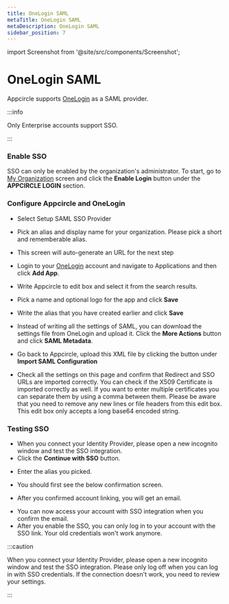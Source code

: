 ```yaml
---
title: OneLogin SAML
metaTitle: OneLogin SAML
metaDescription: OneLogin SAML
sidebar_position: 7
---
```


import Screenshot from '@site/src/components/Screenshot';

# OneLogin SAML

Appcircle supports [OneLogin](https://www.onelogin.com/) as a SAML provider.

:::info

Only Enterprise accounts support SSO.

:::

### Enable SSO

SSO can only be enabled by the organization's administrator. To start, go to [My Organization](../my-organization.md) screen and click the **Enable Login** button under the **APPCIRCLE LOGIN** section.

<Screenshot url='https://cdn.appcircle.io/docs/assets/enable-sso_v3.png' />

### Configure Appcircle and OneLogin

- Select Setup SAML SSO Provider

<Screenshot url='https://cdn.appcircle.io/docs/assets/sso-form_v2.png' />

- Pick an alias and display name for your organization. Please pick a short and rememberable alias.

- This screen will auto-generate an URL for the next step

<Screenshot url='https://cdn.appcircle.io/docs/assets/sso-saml1.png' />

- Login to your [OneLogin](https://www.onelogin.com/) account and navigate to Applications and then click **Add App**.

<Screenshot url='https://cdn.appcircle.io/docs/assets/oneloginaddapp.png' />

- Write Appcircle to edit box and select it from the search results.

<Screenshot url='https://cdn.appcircle.io/docs/assets/oneloginfindapp.png' />

- Pick a name and optional logo for the app and click **Save**

<Screenshot url='https://cdn.appcircle.io/docs/assets/oneloginsettings1.png' />

- Write the alias that you have created earlier and click **Save**

<Screenshot url='https://cdn.appcircle.io/docs/assets/oneloginsettings2.png' />

- Instead of writing all the settings of SAML, you can download the settings file from OneLogin and upload it. Click the **More Actions** button and click **SAML Metadata**.

<Screenshot url='https://cdn.appcircle.io/docs/assets/oneloginsettings3.png' />

- Go back to Appcircle, upload this XML file by clicking the button under **Import SAML Configuration**

<Screenshot url='https://cdn.appcircle.io/docs/assets/sso-saml1.png' />

- Check all the settings on this page and confirm that Redirect and SSO URLs are imported correctly. You can check if the X509 Certificate is imported correctly as well. If you want to enter multiple certificates you can separate them by using a comma between them. Please be aware that you need to remove any new lines or file headers from this edit box. This edit box only accepts a long base64 encoded string.

### Testing SSO

- When you connect your Identity Provider, please open a new incognito window and test the SSO integration.
- Click the **Continue with SSO** button.

<Screenshot url='https://cdn.appcircle.io/docs/assets/sso-loginbutton.png' />

- Enter the alias you picked.

<Screenshot url="https://cdn.appcircle.io/docs/assets/sso-alias.png" />

- You should first see the below confirmation screen.

<Screenshot url='https://cdn.appcircle.io/docs/assets/sso-linkaccount.png' />

- After you confirmed account linking, you will get an email.

<Screenshot url='https://cdn.appcircle.io/docs/assets/sso-confirmlink.png' />

- You can now access your account with SSO integration when you confirm the email.
- After you enable the SSO, you can only log in to your account with the SSO link. Your old credentials won't work anymore.

:::caution

When you connect your Identity Provider, please open a new incognito window and test the SSO integration. Please only log off when you can log in with SSO credentials. If the connection doesn't work, you need to review your settings.

:::

